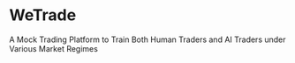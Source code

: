# WeTrade
A Mock Trading Platform to Train Both Human Traders and AI Traders under Various Market Regimes
